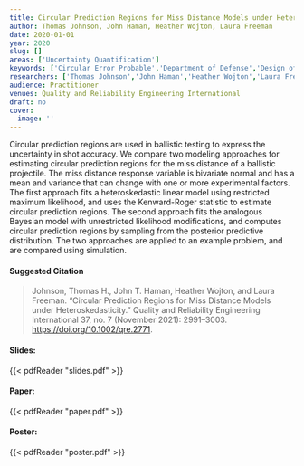 ```yaml
---
title: Circular Prediction Regions for Miss Distance Models under Heteroskedasticity
author: Thomas Johnson, John Haman, Heather Wojton, Laura Freeman
date: 2020-01-01
year: 2020
slug: []
areas: ['Uncertainty Quantification']
keywords: ['Circular Error Probable','Department of Defense','Design of Experiments','Statistical Modeling']
researchers: ['Thomas Johnson','John Haman','Heather Wojton','Laura Freeman']
audience: Practitioner
venues: Quality and Reliability Engineering International
draft: no
cover:
  image: ''
---
```




Circular prediction regions are used in ballistic testing to express the uncertainty in shot accuracy. We compare two modeling approaches for estimating circular prediction regions for the miss distance of a ballistic projectile. The miss distance response variable is bivariate normal and has a mean and variance that can change with one or more experimental factors. The first approach fits a heteroskedastic linear model using restricted maximum likelihood, and uses the Kenward-Roger statistic to estimate circular prediction regions. The second approach fits the analogous Bayesian model with unrestricted likelihood modifications, and computes circular prediction regions by sampling from the posterior predictive distribution. The two approaches are applied to an example problem, and are compared using simulation.

#### Suggested Citation
> Johnson, Thomas H., John T. Haman, Heather Wojton, and Laura Freeman. “Circular Prediction Regions for Miss Distance Models under Heteroskedasticity.” Quality and Reliability Engineering International 37, no. 7 (November 2021): 2991–3003. https://doi.org/10.1002/qre.2771.

#### Slides: 
{{< pdfReader "slides.pdf" >}}

#### Paper: 
{{< pdfReader "paper.pdf" >}}

#### Poster: 
{{< pdfReader "poster.pdf" >}}
